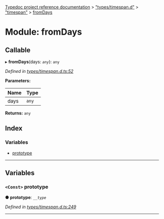 [Typedoc project reference documentation](../README.md) > ["types/timespan.d"](../modules/_types_timespan_d_.md) > ["timespan"](../modules/_types_timespan_d_._timespan_.md) > [fromDays](../modules/_types_timespan_d_._timespan_.fromdays.md)

# Module: fromDays

## Callable
▸ **fromDays**(days: *`any`*): `any`

*Defined in [types/timespan.d.ts:52](https://github.com/DocuWare/REST-Sample-TS/blob/22cf36b/src/types/timespan.d.ts#L52)*

**Parameters:**

| Name | Type |
| ------ | ------ |
| days | `any` |

**Returns:** `any`

## Index

### Variables

* [prototype](_types_timespan_d_._timespan_.fromdays.md#prototype)

---

## Variables

<a id="prototype"></a>

### `<Const>` prototype

**● prototype**: *`__type`*

*Defined in [types/timespan.d.ts:249](https://github.com/DocuWare/REST-Sample-TS/blob/22cf36b/src/types/timespan.d.ts#L249)*

___

